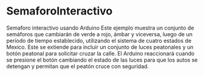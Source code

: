 # SemaforoInteractivo
Semaforo interactivo usando Arduino
Este ejemplo muestra un conjunto de semáforos que cambiarán de verde a rojo, ámbar y viceversa, 
luego de un período de tiempo establecido, utilizando el sistema de cuatro estados de Mexico.
Este se extiende para incluir un conjunto de luces peatonales y un botón peatonal para solicitar 
cruzar la calle. El Arduino reaccionará cuando se presione el botón cambiando el estado de las 
luces para que los autos se detengan y permitan que el peatón cruce con seguridad.  
